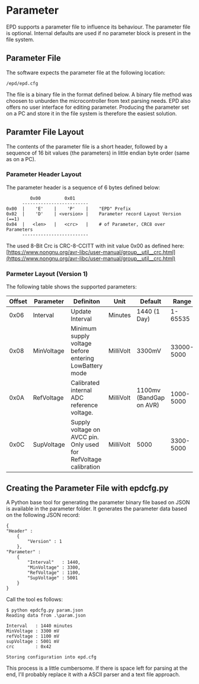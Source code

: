 # Parameter

EPD supports a parameter file to influence its behaviour.
The parameter file is optional. Internal defaults are used
if no parameter block is present in the file system.

## Parameter File

The software expects the parameter file at the following location:

    /epd/epd.cfg

The file is a binary file in the format defined below.
A binary file method was choosen to unburden the microcontroller from
text parsing needs. EPD also offers no user interface for editing
parameter. Producing the parameter set on a PC and store it in the file
system is therefore the easiest solution.

## Paramter File Layout

The contents of the parameter file is a short header, followed by a
sequence of 16 bit values (the parameters) in little endian byte
order (same as on a PC).

### Parameter Header Layout

The parameter header is a sequence of 6 bytes defined below:

             0x00         0x01
          -------------------------
    0x00  |    'E'    |    'P'    |    "EPD" Prefix
    0x02  |    'D'    | <version> |    Parameter record Layout Version (==1)
    0x04  |   <len>   |   <crc>   |    # of Parameter, CRC8 over Parameters
          -------------------------

The used 8-Bit Crc is CRC-8-CCITT with init value 0x00 as defined here:
[https://www.nongnu.org/avr-libc/user-manual/group__util__crc.html](https://www.nongnu.org/avr-libc/user-manual/group__util__crc.html)

### Parmeter Layout (Version 1)

The following table shows the supported parameters:

|Offset| Parameter  |   Definiton           | Unit | Default       |  Range |
|------|------------|-----------------------|---------|----------------|-----|
| 0x06 | Interval   | Update Interval       | Minutes | 1440 (1 Day) | 1-65535 |
| 0x08 | MinVoltage | Minimum supply voltage before entering LowBattery mode | MilliVolt | 3300mV | 33000-5000 |
| 0x0A | RefVoltage | Calibrated internal ADC reference voltage.| MilliVolt | 1100mv (BandGap on AVR) | 1000-5000 |
| 0x0C | SupVoltage | Supply voltage on AVCC pin. Only used for RefVoltage calibration| MilliVolt | 5000 | 3300-5000 |


## Creating the Parameter File with epdcfg.py

A Python base tool for generating the parameter binary file based
on JSON is available in the parameter folder.
It generates the parameter data based on the following JSON record:

    {
    "Header" :
        {
            "Version" : 1   
        },
    "Parameter" :
        {
            "Interval"   : 1440,
            "MinVoltage" : 3300,
            "RefVoltage" : 1100,
            "SupVoltage" : 5001
        }
    }

Call the tool es follows:

    $ python epdcfg.py param.json
    Reading data from .\param.json

    Interval   : 1440 minutes
    MinVoltage : 3300 mV
    refVoltage : 1100 mV
    supVoltage : 5001 mV
    crc        : 0x42

    Storing configuration into epd.cfg

This process is a little cumbersome. If there is space left for
parsing at the end, I'll probably replace it with a ASCII parser
and a text file approach.
